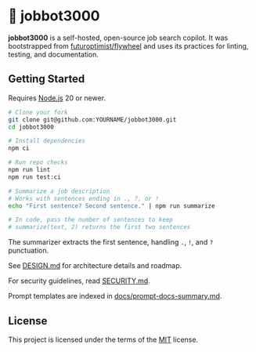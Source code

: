 # 🎯 jobbot3000

**jobbot3000** is a self-hosted, open-source job search copilot. It was bootstrapped from [futuroptimist/flywheel](https://github.com/futuroptimist/flywheel) and uses its practices for linting, testing, and documentation.

## Getting Started

Requires [Node.js](https://nodejs.org/) 20 or newer.

```bash
# Clone your fork
git clone git@github.com:YOURNAME/jobbot3000.git
cd jobbot3000

# Install dependencies
npm ci

# Run repo checks
npm run lint
npm run test:ci

# Summarize a job description
# Works with sentences ending in ., ?, or !
echo "First sentence? Second sentence." | npm run summarize

# In code, pass the number of sentences to keep
# summarize(text, 2) returns the first two sentences
```

The summarizer extracts the first sentence, handling `.`, `!`, and `?` punctuation.

See [DESIGN.md](DESIGN.md) for architecture details and roadmap.

For security guidelines, read [SECURITY.md](SECURITY.md).

Prompt templates are indexed in [docs/prompt-docs-summary.md](docs/prompt-docs-summary.md).

## License

This project is licensed under the terms of the [MIT](LICENSE) license.
